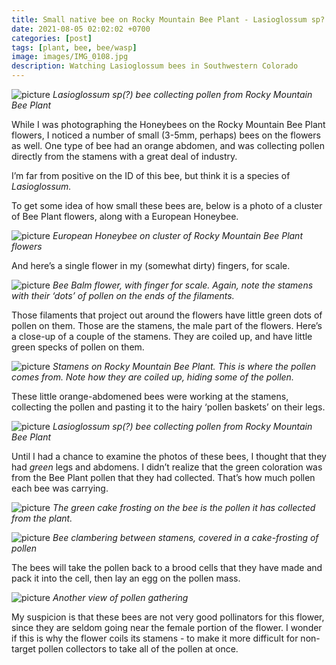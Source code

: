 ```yaml
---
title: Small native bee on Rocky Mountain Bee Plant - Lasioglossum sp?
date: 2021-08-05 02:02:02 +0700
categories: [post]
tags: [plant, bee, bee/wasp]
image: images/IMG_0108.jpg
description: Watching Lasioglossum bees in Southwestern Colorado
---
```


![picture](images/IMG_0108.jpg)
*_Lasioglossum_ sp(?) bee collecting pollen from Rocky Mountain Bee Plant*

While I was photographing the Honeybees on the Rocky Mountain Bee Plant flowers, I noticed a number of small (3-5mm, perhaps) bees on the flowers as well. One type of bee had an orange abdomen, and was collecting pollen directly from the stamens with a great deal of industry.

I’m far from positive on the ID of this bee, but think it is a species of _Lasioglossum._


To get some idea of how small these bees are, below is a photo of a cluster of Bee Plant flowers, along with a European Honeybee.

![picture](images/C3BE07E6-0AEB-402B-BB19-4D9278374F18.jpeg)
*European Honeybee on cluster of Rocky Mountain Bee Plant flowers*

And here’s a single flower in my (somewhat dirty) fingers, for scale.

![picture](images/IMG_9985.jpg)
*Bee Balm flower, with finger for scale. Again, note the stamens with their ‘dots’ of pollen on the ends of the filaments.*

Those filaments that project out around the flowers have little green dots of pollen on them. Those are the stamens, the male part of the flowers. Here’s a close-up of a couple of the stamens. They are coiled up, and have little green specks of pollen on them.

![picture](images/IMG_9940.jpg)
*Stamens on Rocky Mountain Bee Plant. This is where the pollen comes from. Note how they are coiled up, hiding some of the pollen.*

These little orange-abdomened bees were working at the stamens, collecting the pollen and pasting it to the hairy ‘pollen baskets’ on their legs.

![picture](images/IMG_0108.jpg)
*_Lasioglossum_ sp(?) bee collecting pollen from Rocky Mountain Bee Plant*

Until I had a chance to examine the photos of these bees, I thought that they had _green_ legs and abdomens. I didn’t realize that the green coloration was from the Bee Plant pollen that they had collected. That’s how much pollen each bee was carrying.

![picture](images/IMG_0109a.jpg)
*The green cake frosting on the bee is the pollen it has collected from the plant.*

![picture](images/IMG_0090.jpg)
*Bee clambering between stamens, covered in a cake-frosting of pollen*

The bees will take the pollen back to a brood cells that they have made and pack it into the cell, then lay an egg on the pollen mass.

![picture](images/IMG_0104.jpg)
*Another view of pollen gathering*

My suspicion is that these bees are not very good pollinators for this flower, since they are seldom going near the female portion of the flower. I wonder if this is why the flower coils its stamens - to make it more difficult for non-target pollen collectors to take all of the pollen at once.